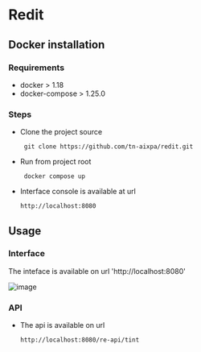 # Redit

## Docker installation

### Requirements
- docker > 1.18
- docker-compose > 1.25.0

### Steps
- Clone the project source
  ```
   git clone https://github.com/tn-aixpa/redit.git
  ```

- Run from project root
  ```
   docker compose up
   ```

- Interface console is available at url
  ```
  http://localhost:8080
  ```

## Usage

### Interface
The inteface is available on url 'http://localhost:8080'

 ![image](https://github.com/tn-aixpa/redit/main/assets/1.png)


### API

- The api is available on url
  ```
  http://localhost:8080/re-api/tint
  ```

  


 
